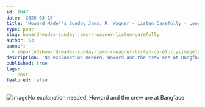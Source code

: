 ```yaml
---
id: 1047
date: '2020-03-15'
title: 'Howard Made''s Sunday Jams: R. Wagner - Listen Carefully - Loose Lips'
type: post
slug: howard-mades-sunday-jams-r-wagner-listen-carefully
author: 63
banner:
  - imported\howard-mades-sunday-jams-r-wagner-listen-carefully\image1047.jpeg
description: 'No explanation needed. Howard and the crew are at Bangface. [...]Read More...'
published: true
tags:
  - post
featured: false
---
```

![image](../imported\howard-mades-sunday-jams-r-wagner-listen-carefully\image1047.jpeg)No explanation needed. Howard and the crew are at Bangface.